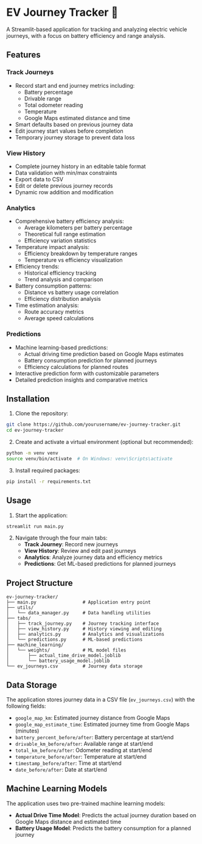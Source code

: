 # EV Journey Tracker 🚗

A Streamlit-based application for tracking and analyzing electric vehicle journeys, with a focus on battery efficiency and range analysis.

## Features

### Track Journeys
- Record start and end journey metrics including:
  - Battery percentage
  - Drivable range
  - Total odometer reading
  - Temperature
  - Google Maps estimated distance and time
- Smart defaults based on previous journey data
- Edit journey start values before completion
- Temporary journey storage to prevent data loss

### View History
- Complete journey history in an editable table format
- Data validation with min/max constraints
- Export data to CSV
- Edit or delete previous journey records
- Dynamic row addition and modification

### Analytics
- Comprehensive battery efficiency analysis:
  - Average kilometers per battery percentage
  - Theoretical full range estimation
  - Efficiency variation statistics
- Temperature impact analysis:
  - Efficiency breakdown by temperature ranges
  - Temperature vs efficiency visualization
- Efficiency trends:
  - Historical efficiency tracking
  - Trend analysis and comparison
- Battery consumption patterns:
  - Distance vs battery usage correlation
  - Efficiency distribution analysis
- Time estimation analysis:
  - Route accuracy metrics
  - Average speed calculations

### Predictions
- Machine learning-based predictions:
  - Actual driving time prediction based on Google Maps estimates
  - Battery consumption prediction for planned journeys
  - Efficiency calculations for planned routes
- Interactive prediction form with customizable parameters
- Detailed prediction insights and comparative metrics

## Installation

1. Clone the repository:
```bash
git clone https://github.com/yourusername/ev-journey-tracker.git
cd ev-journey-tracker
```

2. Create and activate a virtual environment (optional but recommended):
```bash
python -m venv venv
source venv/bin/activate  # On Windows: venv\Scripts\activate
```

3. Install required packages:
```bash
pip install -r requirements.txt
```

## Usage

1. Start the application:
```bash
streamlit run main.py
```

2. Navigate through the four main tabs:
   - **Track Journey**: Record new journeys
   - **View History**: Review and edit past journeys
   - **Analytics**: Analyze journey data and efficiency metrics
   - **Predictions**: Get ML-based predictions for planned journeys

## Project Structure

```
ev-journey-tracker/
├── main.py                 # Application entry point
├── utils/
│   └── data_manager.py     # Data handling utilities
├── tabs/
│   ├── track_journey.py    # Journey tracking interface
│   ├── view_history.py     # History viewing and editing
│   ├── analytics.py        # Analytics and visualizations
│   └── predictions.py      # ML-based predictions
├── machine_learning/
│   └── weights/            # ML model files
│       ├── actual_time_drive_model.joblib
│       └── battery_usage_model.joblib
└── ev_journeys.csv         # Journey data storage
```

## Data Storage

The application stores journey data in a CSV file (`ev_journeys.csv`) with the following fields:
- `google_map_km`: Estimated journey distance from Google Maps
- `google_map_estimate_time`: Estimated journey time from Google Maps (minutes)
- `battery_percent_before/after`: Battery percentage at start/end
- `drivable_km_before/after`: Available range at start/end
- `total_km_before/after`: Odometer reading at start/end
- `temperature_before/after`: Temperature at start/end
- `timestamp_before/after`: Time at start/end
- `date_before/after`: Date at start/end

## Machine Learning Models

The application uses two pre-trained machine learning models:
- **Actual Drive Time Model**: Predicts the actual journey duration based on Google Maps distance and estimated time
- **Battery Usage Model**: Predicts the battery consumption for a planned journey
